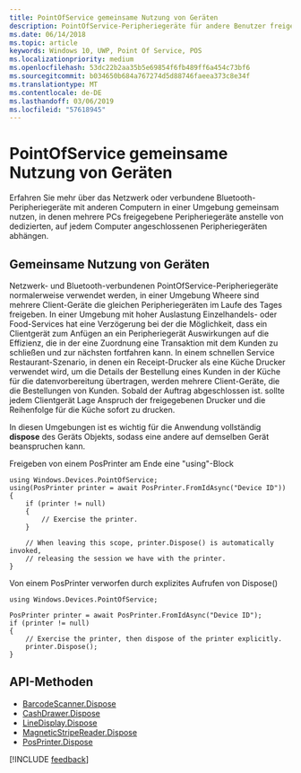 ```yaml
---
title: PointOfService gemeinsame Nutzung von Geräten
description: PointOfService-Peripheriegeräte für andere Benutzer freigeben
ms.date: 06/14/2018
ms.topic: article
keywords: Windows 10, UWP, Point Of Service, POS
ms.localizationpriority: medium
ms.openlocfilehash: 53dc22b2aa35b5e69854f6fb489ff6a454c73bf6
ms.sourcegitcommit: b034650b684a767274d5d88746faeea373c8e34f
ms.translationtype: MT
ms.contentlocale: de-DE
ms.lasthandoff: 03/06/2019
ms.locfileid: "57618945"
---
```

# <a name="pointofservice-device-sharing"></a>PointOfService gemeinsame Nutzung von Geräten

Erfahren Sie mehr über das Netzwerk oder verbundene Bluetooth-Peripheriegeräte mit anderen Computern in einer Umgebung gemeinsam nutzen, in denen mehrere PCs freigegebene Peripheriegeräte anstelle von dedizierten, auf jedem Computer angeschlossenen Peripheriegeräten abhängen.

## <a name="device-sharing"></a>Gemeinsame Nutzung von Geräten

Netzwerk- und Bluetooth-verbundenen PointOfService-Peripheriegeräte normalerweise verwendet werden, in einer Umgebung Wheere sind mehrere Client-Geräte die gleichen Peripheriegeräten im Laufe des Tages freigeben.  In einer Umgebung mit hoher Auslastung Einzelhandels- oder Food-Services hat eine Verzögerung bei der die Möglichkeit, dass ein Clientgerät zum Anfügen an ein Peripheriegerät Auswirkungen auf die Effizienz, die in der eine Zuordnung eine Transaktion mit dem Kunden zu schließen und zur nächsten fortfahren kann. In einem schnellen Service Restaurant-Szenario, in denen ein Receipt-Drucker als eine Küche Drucker verwendet wird, um die Details der Bestellung eines Kunden in der Küche für die datenvorbereitung übertragen, werden mehrere Client-Geräte, die die Bestellungen von Kunden.  Sobald der Auftrag abgeschlossen ist. sollte jedem Clientgerät Lage Anspruch der freigegebenen Drucker und die Reihenfolge für die Küche sofort zu drucken.

In diesen Umgebungen ist es wichtig für die Anwendung vollständig **dispose** des Geräts Objekts, sodass eine andere auf demselben Gerät beanspruchen kann.

Freigeben von einem PosPrinter am Ende eine "using"-Block

```Csharp 
using Windows.Devices.PointOfService;
using(PosPrinter printer = await PosPrinter.FromIdAsync("Device ID"))
{
    if (printer != null)
    {
        // Exercise the printer.
    }

    // When leaving this scope, printer.Dispose() is automatically invoked, 
    // releasing the session we have with the printer.
}
```


Von einem PosPrinter verworfen durch explizites Aufrufen von Dispose()

```Csharp 
using Windows.Devices.PointOfService;

PosPrinter printer = await PosPrinter.FromIdAsync("Device ID");
if (printer != null)
{
    // Exercise the printer, then dispose of the printer explicitly.
    printer.Dispose();
}
```

## <a name="api-methods-used"></a>API-Methoden 

+ [BarcodeScanner.Dispose](https://docs.microsoft.com/uwp/api/windows.devices.pointofservice.barcodescanner.dispose) 
+ [CashDrawer.Dispose](https://docs.microsoft.com/uwp/api/windows.devices.pointofservice.cashdrawer.dispose) 
+ [LineDisplay.Dispose](https://docs.microsoft.com/uwp/api/windows.devices.pointofservice.linedisplay.dispose) 
+ [MagneticStripeReader.Dispose](https://docs.microsoft.com/uwp/api/windows.devices.pointofservice.magneticstripereader.dispose)  
+ [PosPrinter.Dispose](https://docs.microsoft.com/uwp/api/windows.devices.pointofservice.posprinter.dispose) 


[!INCLUDE [feedback](./includes/pos-feedback.md)]
